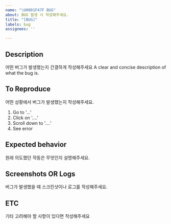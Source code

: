 ```yaml
---
name: "\U0001F47F BUG"
about: BUG 발생 시 작성해주세요.
title: "[BUG]"
labels: bug
assignees: ''

---
```


## Description
어떤 버그가 발생했는지 간결하게 작성해주세요
A clear and concise description of what the bug is.

## To Reproduce
어떤 상황에서 버그가 발생했는지 작성해주세요.

1. Go to '...'
2. Click on '....'
3. Scroll down to '....'
4. See error

## Expected behavior
원래 의도했던 작동은 무엇인지 설명해주세요.

## Screenshots OR Logs
버그가 발생했을 때 스크린샷이나 로그를 작성해주세요.

## ETC
기타 고려해야 할 사항이 있다면 작성해주세요
